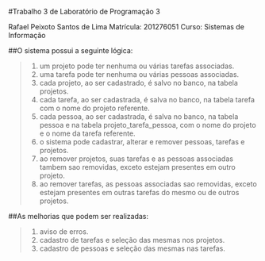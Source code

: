 #Trabalho 3 de Laboratório de Programação 3

Rafael Peixoto Santos de Lima
Matrícula: 201276051
Curso: Sistemas de Informação

##O sistema possui a seguinte lógica:
>1. um projeto pode ter nenhuma ou várias tarefas associadas.
>2. uma tarefa pode ter nenhuma ou várias pessoas associadas.
>3. cada projeto, ao ser cadastrado, é salvo no banco, na tabela projetos.
>4. cada tarefa, ao ser cadastrada, é salva no banco, na tabela tarefa com o nome do projeto referente.
>5. cada pessoa, ao ser cadastrada, é salva no banco, na tabela pessoa e na tabela projeto_tarefa_pessoa, com o nome do projeto e o nome da tarefa referente.
>6. o sistema pode cadastrar, alterar e remover pessoas, tarefas e projetos.
>7. ao remover projetos, suas tarefas e as pessoas associadas tambem sao removidas, exceto estejam presentes em outro projeto.
>8. ao remover tarefas, as pessoas associadas sao removidas, exceto estejam presentes em outras tarefas do mesmo ou de outros projetos.

##As melhorias que podem ser realizadas:
>1. aviso de erros.
>2. cadastro de tarefas e seleção das mesmas nos projetos.
>3. cadastro de pessoas e seleção das mesmas nas tarefas.
